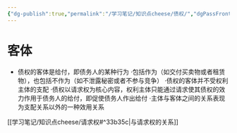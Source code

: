 ```yaml
---
{"dg-publish":true,"permalink":"/学习笔记/知识点cheese/债权/","dgPassFrontmatter":true,"created":"2024-07-12T15:52:55.393+08:00","updated":"2024-09-11T12:35:53.089+08:00"}
---
```


# 客体
- 债权的客体是给付，即债务人的某种行为
·包括作为（如交付买卖物或者租赁物），也包括不作为（如不泄露秘密或者不参与竞争）
·债权的客体并不受权利主体的支配
·债权以请求权为核心内容，权利主体只能通过请求使其债权的效力作用于债务人的给付，即促使债务人作出给付
·主体与客体之间的关系表现为支配关系以外的一种效用关系

 [[学习笔记/知识点cheese/请求权#^33b35c\|与请求权的关系]]